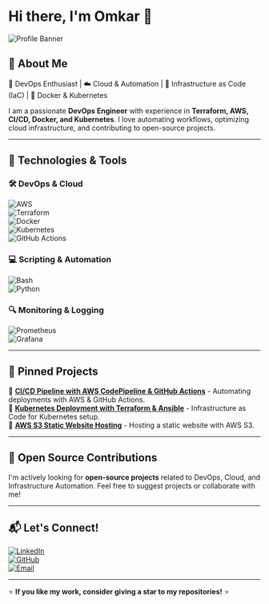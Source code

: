 # Hi there, I'm Omkar 👋

![Profile Banner](https://user-images.githubusercontent.com/77334130/189199489-021a585a-05e0-4399-979b-cf9977d90207.png)

## 🚀 About Me

🎯 DevOps Enthusiast | ☁️ Cloud & Automation | 🔧 Infrastructure as Code (IaC) | 🐳 Docker & Kubernetes

I am a passionate **DevOps Engineer** with experience in **Terraform, AWS, CI/CD, Docker, and Kubernetes**. I love automating workflows, optimizing cloud infrastructure, and contributing to open-source projects.

---

## 🔧 Technologies & Tools

### 🛠 DevOps & Cloud
![AWS](https://img.shields.io/badge/AWS-232F3E?style=for-the-badge&logo=amazon-aws&logoColor=white)  
![Terraform](https://img.shields.io/badge/Terraform-7B42BC?style=for-the-badge&logo=terraform&logoColor=white)  
![Docker](https://img.shields.io/badge/Docker-2496ED?style=for-the-badge&logo=docker&logoColor=white)  
![Kubernetes](https://img.shields.io/badge/Kubernetes-326CE5?style=for-the-badge&logo=kubernetes&logoColor=white)  
![GitHub Actions](https://img.shields.io/badge/GitHub%20Actions-2088FF?style=for-the-badge&logo=github-actions&logoColor=white)  

### 💻 Scripting & Automation
![Bash](https://img.shields.io/badge/Bash-4EAA25?style=for-the-badge&logo=gnu-bash&logoColor=white)  
![Python](https://img.shields.io/badge/Python-3776AB?style=for-the-badge&logo=python&logoColor=white)  

### 🔍 Monitoring & Logging
![Prometheus](https://img.shields.io/badge/Prometheus-E6522C?style=for-the-badge&logo=prometheus&logoColor=white)  
![Grafana](https://img.shields.io/badge/Grafana-F46800?style=for-the-badge&logo=grafana&logoColor=white)  

---

## 📌 Pinned Projects

🔹 [**CI/CD Pipeline with AWS CodePipeline & GitHub Actions**](https://github.com/OmkarSG07/CI-CD-Pipeline) - Automating deployments with AWS & GitHub Actions.  
🔹 [**Kubernetes Deployment with Terraform & Ansible**](https://github.com/OmkarSG07/K8s-Terraform-Ansible) - Infrastructure as Code for Kubernetes setup.  
🔹 [**AWS S3 Static Website Hosting**](https://github.com/OmkarSG07/AWS-S3-Website) - Hosting a static website with AWS S3.  

---

## 🌱 Open Source Contributions

I'm actively looking for **open-source projects** related to DevOps, Cloud, and Infrastructure Automation. Feel free to suggest projects or collaborate with me!

---

## 📬 Let's Connect!

[![LinkedIn](https://img.shields.io/badge/LinkedIn-OmkarSG07-blue?style=for-the-badge&logo=linkedin)](https://www.linkedin.com/in/omkarsg07/)  
[![GitHub](https://img.shields.io/badge/GitHub-OmkarSG07-black?style=for-the-badge&logo=github)](https://github.com/OmkarSG07)  
[![Email](https://img.shields.io/badge/Email-omkar.devops%40gmail.com-red?style=for-the-badge&logo=gmail)](mailto:omkar.devops@gmail.com)  

---

⭐ **If you like my work, consider giving a star to my repositories!** ⭐
